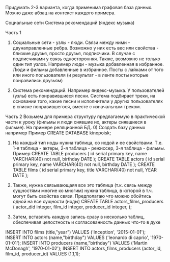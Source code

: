 Придумать 2-3 варианта, когда применима графовая база данных. Можно даже абзац на контекст каждого примера.

Социальные сети 
Система рекомендаций (яндекс музыка)


Часть 1
1) Социальные сети - узлы - люди. 
Связи между ними - двунаправленные ребра. Возможно у них есть вес или свойства - близкие друзья, просто друзья, подписчики.
В случае с подписчиками у связь односторонняя. 
Также, возможно не только один тип узлов. Например люди - музыка добавленная в избранное. 
Люди и фильмы добавленные в избранное. 
Посты с лайками от того или иного пользователя (и результат - в ленте посты которые понравились друзьям)

2) Система рекомендаций. 
Например яндекс-музыка. 
У пользователей (узлы) есть понравившиеся песни. 
Система подбирает треки, на основании того, какие песни и исполнители у других пользователях в списке понравившегося, вместе с изначальным треком. 


Часть 2
Возьмем для примера структуру предлагаемую в практической части к уроку (фильмы и люди снявшие их, актеры снявшиеся в фильме).
На примере реляционной БД.
0) Создать базу данных например 
Пример
CREATE DATABASE kinopoisk;
1) На каждый тип ноды  нужна таблица, со нодой и ее свойствами. Т.е. 1-я таблица - актеры, 2-я таблица - режиссер, 3-я таблица - фильмы.
Пример
CREATE TABLE producers
(
    id    serial primary key,
    name        VARCHAR(40) not null,
    birthday         DATE
);
CREATE TABLE actors
(
    id    serial primary key,
    name        VARCHAR(40) not null,
    birthday         DATE
);
CREATE TABLE films
(
    id    serial primary key,
    title        VARCHAR(40) not null,
    YEAR         DATE
);

2) Также, нужна связывающаяя все это таблица (т.к. связь между сущностями многие ко многим) нужна таблица, в которой в т.ч. могут быть свойства связи. Предполагаю что можно обойтись одной на все сущности (ноды)
CREATE TABLE actors_films_producers
(
  actor_did integer,
  film_id integer,
  producer_id integer,
);

3) Затем, вставлять каждую запись сразу в несколько таблиц, обеспечивая целостность и согласованность данных
что-то в духе

INSERT INTO films (title,"year") VALUES
    ('Inception', '2015-01-01');    
INSERT INTO actors (name,"birthday") VALUES
    ('leonardo di caprio', '1970-01-01');
INSERT INTO producers  (name,"birthday") VALUES
    ('Martin McDonagh', '1970-01-02');
INSERT INTO actors_films_producers (actor_id, film_id, producer_id) VALUES (1,1,1);
